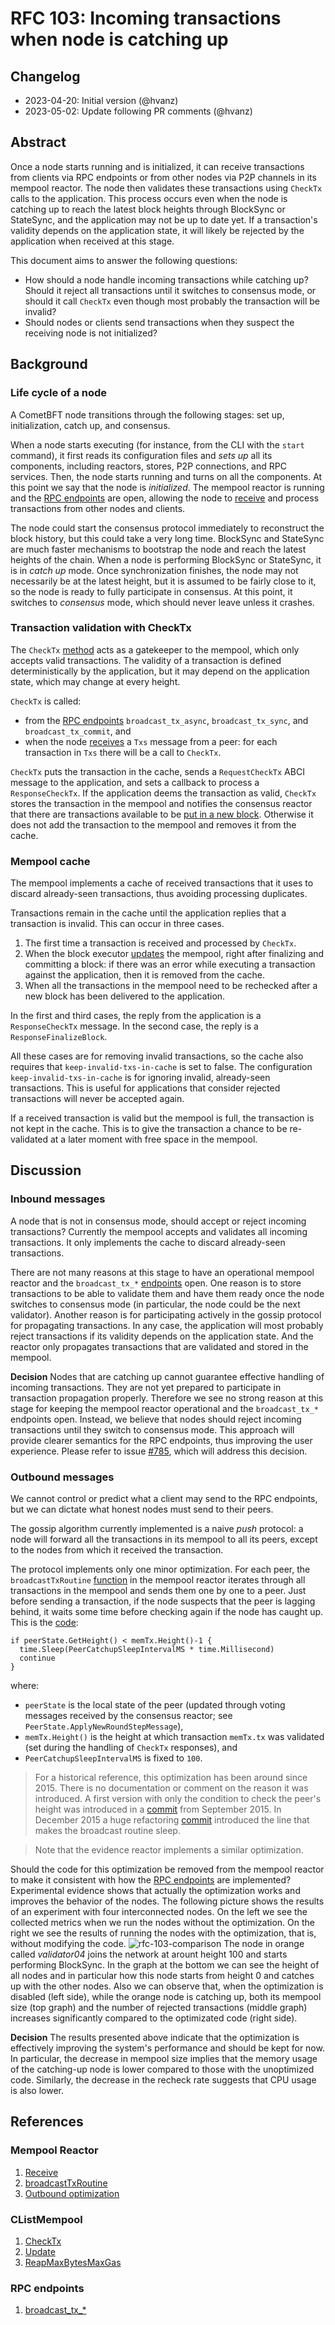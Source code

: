 # RFC 103: Incoming transactions when node is catching up

## Changelog

- 2023-04-20: Initial version (@hvanz)
- 2023-05-02: Update following PR comments (@hvanz)

## Abstract

Once a node starts running and is initialized, it can receive transactions from
clients via RPC endpoints or from other nodes via P2P channels in its mempool
reactor. The node then validates these transactions using `CheckTx` calls to the
application. This process occurs even when the node is catching up to reach the
latest block heights through BlockSync or StateSync, and the application may not
be up to date yet. If a transaction's validity depends on the application state,
it will likely be rejected by the application when received at this stage.

This document aims to answer the following questions:
- How should a node handle incoming transactions while catching up? Should it
  reject all transactions until it switches to consensus mode, or should it call
  `CheckTx` even though most probably the transaction will be invalid?
- Should nodes or clients send transactions when they suspect the receiving node
  is not initialized?

## Background

### Life cycle of a node

A CometBFT node transitions through the following stages: set up,
initialization, catch up, and consensus.

When a node starts executing (for instance, from the CLI with the `start`
command), it first reads its configuration files and *sets up* all its
components, including reactors, stores, P2P connections, and RPC services. Then,
the node starts running and turns on all the components. At this point we say
that the node is *initialized*. The mempool reactor is running and the [RPC
endpoints](#rpc) are open, allowing the node to [receive](#receive) and process
transactions from other nodes and clients.

The node could start the consensus protocol immediately to reconstruct the block
history, but this could take a very long time. BlockSync and StateSync are much
faster mechanisms to bootstrap the node and reach the latest heights of the
chain. When a node is performing BlockSync or StateSync, it is in *catch up*
mode. Once synchronization finishes, the node may not necessarily be at the
latest height, but it is assumed to be fairly close to it, so the node is ready
to fully participate in consensus. At this point, it switches to *consensus*
mode, which should never leave unless it crashes.

### Transaction validation with CheckTx

The `CheckTx` [method](#check-tx) acts as a gatekeeper to the mempool, which
only accepts valid transactions. The validity of a transaction is defined
deterministically by the application, but it may depend on the application
state, which may change at every height.

`CheckTx` is called:
- from the [RPC endpoints](#rpc) `broadcast_tx_async`, `broadcast_tx_sync`, and
  `broadcast_tx_commit`, and
- when the node [receives](#receive) a `Txs` message from a peer: for each
  transaction in `Txs` there will be a call to `CheckTx`.

`CheckTx` puts the transaction in the cache, sends a `RequestCheckTx` ABCI
message to the application, and sets a callback to process a `ResponseCheckTx`.
If the application deems the transaction as valid, `CheckTx` stores the
transaction in the mempool and notifies the consensus reactor that there are
transactions available to be [put in a new block](#reap). Otherwise it does not
add the transaction to the mempool and removes it from the cache.

### Mempool cache

The mempool implements a cache of received transactions that it uses to discard
already-seen transactions, thus avoiding processing duplicates.

Transactions remain in the cache until the application replies that a
transaction is invalid. This can occur in three cases.
1. The first time a transaction is received and processed by `CheckTx`.
2. When the block executor [updates](#update) the mempool, right after
finalizing and committing a block: if there was an error while executing a
transaction against the application, then it is removed from the cache. 
3. When all the transactions in the mempool need to be rechecked after a new
   block has been delivered to the application.

In the first and third cases, the reply from the application is a
`ResponseCheckTx` message. In the second case, the reply is a
`ResponseFinalizeBlock`.

All these cases are for removing invalid transactions, so the cache also
requires that `keep-invalid-txs-in-cache` is set to false. The configuration
`keep-invalid-txs-in-cache` is for ignoring invalid, already-seen transactions.
This is useful for applications that consider rejected transactions will never
be accepted again.

If a received transaction is valid but the mempool is full, the transaction is
not kept in the cache. This is to give the transaction a chance to be
re-validated at a later moment with free space in the mempool.

## Discussion

### Inbound messages

A node that is not in consensus mode, should accept or reject incoming
transactions? Currently the mempool accepts and validates all incoming
transactions. It only implements the cache to discard already-seen transactions.

There are not many reasons at this stage to have an operational mempool reactor
and the `broadcast_tx_*` [endpoints](#rpc) open. One reason is to store
transactions to be able to validate them and have them ready once the node
switches to consensus mode (in particular, the node could be the next
validator). Another reason is for participating actively in the gossip protocol
for propagating transactions. In any case, the application will most probably
reject transactions if its validity depends on the application state. And the
reactor only propagates transactions that are validated and stored in the
mempool.

__Decision__ Nodes that are catching up cannot guarantee effective handling of
incoming transactions. They are not yet prepared to participate in transaction
propagation properly. Therefore we see no strong reason at this stage for
keeping the mempool reactor operational and the `broadcast_tx_*` endpoints open.
Instead, we believe that nodes should reject incoming transactions until they
switch to consensus mode. This approach will provide clearer semantics for the
RPC endpoints, thus improving the user experience. Please refer to issue
[#785](https://github.com/cometbft/cometbft/issues/785), which will address this
decision.

### Outbound messages

We cannot control or predict what a client may send to the RPC endpoints, but we
can dictate what honest nodes must send to their peers.

The gossip algorithm currently implemented is a naive *push* protocol: a node
will forward all the transactions in its mempool to all its peers, except to the
nodes from which it received the transaction.

The protocol implements only one minor optimization. For each peer, the
`broadcastTxRoutine` [function](#broadcast) in the mempool reactor iterates
through all transactions in the mempool and sends them one by one to a peer.
Just before sending a transaction, if the node suspects that the peer is lagging
behind, it waits some time before checking again if the node has caught up. This is the [code](#optimization):
```golang
if peerState.GetHeight() < memTx.Height()-1 {
  time.Sleep(PeerCatchupSleepIntervalMS * time.Millisecond)
  continue
}
```
where: 
- `peerState` is the local state of the peer (updated through voting messages
  received by the consensus reactor; see `PeerState.ApplyNewRoundStepMessage`), 
- `memTx.Height()` is the height at which transaction `memTx.tx` was validated
  (set during the handling of `CheckTx` responses), and
- `PeerCatchupSleepIntervalMS` is fixed to `100`.

>For a historical reference, this optimization has been around since 2015. There
>is no documentation or comment on the reason it was introduced. A first version
>with only the condition to check the peer's height was introduced in a
>[commit](https://github.com/tendermint/tendermint/commit/12566f51af2bbdc73e3c79c603be0593d8cb1574)
>from September 2015. In December 2015 a huge refactoring
>[commit](https://github.com/CometBFT/cometbft/commit/ef43af19ab2af994afaf9fdb148df2918454d9c4)
>introduced the line that makes the broadcast routine sleep.

> Note that the evidence reactor implements a similar optimization.

Should the code for this optimization be removed from the mempool reactor to
make it consistent with how the [RPC endpoints](#rpc) are implemented?
Experimental evidence shows that actually the optimization works and improves
the behavior of the nodes. The following picture shows the results of an
experiment with four interconnected nodes. On the left we see the collected
metrics when we run the nodes without the optimization. On the right we see the
results of running the nodes with the optimization, that is, without modifying
the code. ![rfc-103-comparison](./images/rfc-103-optimization-comparison.png)
The node in orange called _validator04_ joins the network at arount height 100
and starts performing BlockSync. In the graph at the bottom we can see the
height of all nodes and in particular how this node starts from height 0 and
catches up with the other nodes. Also we can observe that, when the optimization
is disabled (left side), while the orange node is catching up, both its mempool
size (top graph) and the number of rejected transactions (middle graph)
increases significantly compared to the optimizated code (right side). 

__Decision__ The results presented above indicate that the optimization is
effectively improving the system's performance and should be kept for now. In
particular, the decrease in mempool size implies that the memory usage of the
catching-up node is lower compared to those with the unoptimized code.
Similarly, the decrease in the recheck rate suggests that CPU usage is also
lower.

## References

### Mempool Reactor

1. <a id="receive" href="https://github.com/CometBFT/cometbft/blob/23c37d65990aa8ef2cc5a442792f56eb87d4d1e9/mempool/reactor.go#L93)">Receive</a>
1. <a id="broadcast" href="https://github.com/CometBFT/cometbft/blob/23c37d65990aa8ef2cc5a442792f56eb87d4d1e9/mempool/reactor.go#L132)">broadcastTxRoutine</a>
1. <a id="optimization" href="https://github.com/CometBFT/cometbft/blob/23c37d65990aa8ef2cc5a442792f56eb87d4d1e9/mempool/reactor.go#L171-L174">Outbound optimization</a>

### CListMempool

1. <a id="check-tx" href="https://github.com/cometbft/cometbft/blob/23c37d65990aa8ef2cc5a442792f56eb87d4d1e9/mempool/clist_mempool.go#L202)">CheckTx</a>
1. <a id="update" href="https://github.com/cometbft/cometbft/blob/23c37d65990aa8ef2cc5a442792f56eb87d4d1e9/mempool/clist_mempool.go#L577)">Update</a>
1. <a id="reap" href="https://github.com/cometbft/cometbft/blob/23c37d65990aa8ef2cc5a442792f56eb87d4d1e9/mempool/clist_mempool.go#L519)">ReapMaxBytesMaxGas</a>

### RPC endpoints

1. <a id="rpc" href="https://github.com/cometbft/cometbft/blob/23c37d65990aa8ef2cc5a442792f56eb87d4d1e9/rpc/core/mempool.go#L22-L144">broadcast_tx_*</a>
